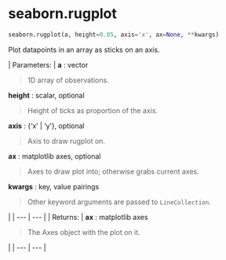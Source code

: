 # seaborn.rugplot

```py
seaborn.rugplot(a, height=0.05, axis='x', ax=None, **kwargs)
```

Plot datapoints in an array as sticks on an axis.

| Parameters: | **a** : vector

> 1D array of observations.

**height** : scalar, optional

> Height of ticks as proportion of the axis.

**axis** : {‘x’ &#124; ‘y’}, optional

> Axis to draw rugplot on.

**ax** : matplotlib axes, optional

> Axes to draw plot into; otherwise grabs current axes.

**kwargs** : key, value pairings

> Other keyword arguments are passed to `LineCollection`.

 |
| --- | --- |
| Returns: | **ax** : matplotlib axes

> The Axes object with the plot on it.

 |
| --- | --- |